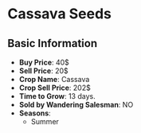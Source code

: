 # Cassava Seeds

## Basic Information

- **Buy Price**: 40$
- **Sell Price**: 20$
- **Crop Name**: Cassava
- **Crop Sell Price**: 202$
- **Time to Grow**: 13 days.
- **Sold by Wandering Salesman**: NO
- **Seasons**:
  - Summer